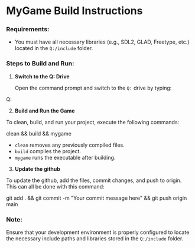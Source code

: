 # MyGame Build Instructions

### Requirements:

- You must have all necessary libraries (e.g., SDL2, GLAD, Freetype, etc.) located in the `Q:/include` folder.

### Steps to Build and Run:

1. **Switch to the Q: Drive**

   Open the command prompt and switch to the `Q:` drive by typing:

Q:

2. **Build and Run the Game**

To clean, build, and run your project, execute the following commands:

clean && build && mygame

- `clean` removes any previously compiled files.
- `build` compiles the project.
- `mygame` runs the executable after building.

3. **Update the github**

To update the github, add the files, commit changes, and push to origin.
This can all be done with this command:

git add . && git commit -m "Your commit message here" && git push origin main

### Note:

Ensure that your development environment is properly configured to locate the necessary include paths and libraries stored in the `Q:/include` folder.
